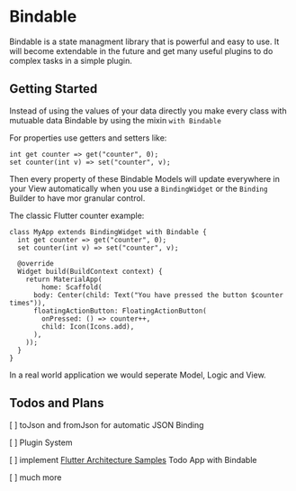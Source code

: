 # Bindable

Bindable is a state managment library that is powerful and easy to use. It will become extendable in the future and get many useful plugins to do complex tasks in a simple plugin.

## Getting Started

Instead of using the values of your data directly you make every class with mutuable data Bindable by using the mixin `with Bindable`

For properties use getters and setters like:

~~~~
int get counter => get("counter", 0);
set counter(int v) => set("counter", v);
~~~~

Then every property of these Bindable Models will update everywhere in your View automatically when you use a `BindingWidget` or the `Binding` Builder to have mor granular control.

The classic Flutter counter example:

~~~~
class MyApp extends BindingWidget with Bindable {
  int get counter => get("counter", 0);
  set counter(int v) => set("counter", v);

  @override
  Widget build(BuildContext context) {
    return MaterialApp(
        home: Scaffold(
      body: Center(child: Text("You have pressed the button $counter times")),
      floatingActionButton: FloatingActionButton(
        onPressed: () => counter++,
        child: Icon(Icons.add),
      ),
    ));
  }
}
~~~~

In a real world application we would seperate Model, Logic and View.

## Todos and Plans

[ ] toJson and fromJson for automatic JSON Binding

[ ] Plugin System

[ ] implement [Flutter Architecture Samples](https://fluttersamples.com/) Todo App with Bindable

[ ] much more